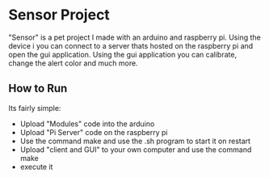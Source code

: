 # Sensor Project

"Sensor" is a pet project I made with an arduino and raspberry pi. Using the device i you can connect to a server thats hosted on the raspberry pi and open the gui application. Using the gui application
you can calibrate, change the alert color and much more.

## How to Run
Its fairly simple:
  - Upload "Modules" code into the arduino
  - Upload "Pi Server" code on the raspberry pi
  - Use the command make and use the .sh program to start it on restart
  - Upload "client and GUI" to your own computer and use the command make
  - execute it
